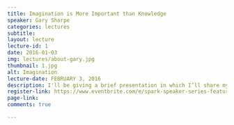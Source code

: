 ```yaml
---
title: Imagination is More Important than Knowledge
speaker: Gary Sharpe
categories: lectures
subtitle: 
layout: lecture
lecture-id: 1
date: 2016-01-03
img: lectures/about-gary.jpg
thumbnail: 1.jpg
alt: Imagination
lecture-date: FEBRUARY 3, 2016
description: I'll be giving a brief presentation in which I’ll share my thoughts regarding innovation, imagination, and what it takes to build and create two successful multi-million dollar companies.
register-link: https://www.eventbrite.com/e/spark-speaker-series-featuring-gary-sharpe-tickets-20630298779
page-link:
comments: true

---
```

